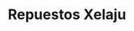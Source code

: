 ---
title: "Repuestos Xelaju"
url: /guatemala-city/repuestos-xelaju/
shop: reparación de automóviles
---